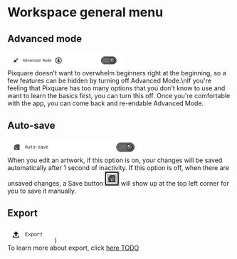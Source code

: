 # Workspace general menu

## Advanced mode
![Advanced mode](images/advanced_mode.png)<br/>
Pixquare doesn't want to overwhelm beginners right at the beginning, so a few features can be hidden by turning off Advanced Mode.\nIf you're feeling that Pixquare has too many options that you don't know to use and want to learn the basics first, you can turn this off. Once you're comfortable with the app, you can come back and re-endable Advanced Mode.

## Auto-save
![Auto-save](images/auto_save.png)<br/>
When you edit an artwork, if this option is on, your changes will be saved automatically after 1 second of inactivity. If this option is off, when there are unsaved changes, a Save button ![Save](images/save.png) will show up at the top left corner for you to save it manually.

## Export
![Export](images/export.png))<br/>
To learn more about export, click [here TODO]()
